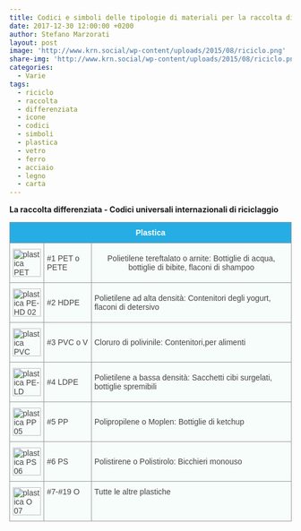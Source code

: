 ```yaml
---
title: Codici e simboli delle tipologie di materiali per la raccolta differenziata
date: 2017-12-30 12:00:00 +0200
author: Stefano Marzorati
layout: post
image: 'http://www.krn.social/wp-content/uploads/2015/08/riciclo.png'
share-img: 'http://www.krn.social/wp-content/uploads/2015/08/riciclo.png'
categories:
  - Varie
tags:
  - riciclo
  - raccolta
  - differenziata
  - icone
  - codici
  - simboli
  - plastica
  - vetro
  - ferro
  - acciaio
  - legno
  - carta
---
```

**La raccolta differenziata - Codici universali internazionali di riciclaggio**   

<style type="text/css">
.tg  {border-collapse:collapse;border-spacing:0;border-color:#999;margin:0px auto;}
.tg td{font-family:Arial, sans-serif;font-size:14px;padding:10px 5px;border-style:solid;border-width:1px;overflow:hidden;word-break:normal;border-color:#999;color:#444;background-color:#F7FDFA;}
.tg th{font-family:Arial, sans-serif;font-size:14px;font-weight:normal;padding:10px 5px;border-style:solid;border-width:1px;overflow:hidden;word-break:normal;border-color:#999;color:#fff;background-color:#26ADE4;}
.tg .tg-s6z2{text-align:center}
.tg .tg-hgcj{font-weight:bold;text-align:center}
.tg .tg-yw4l{vertical-align:top}
</style>
<table class="tg">
  <tr>
    <th class="tg-hgcj" colspan="3">Plastica</th>
  </tr>
  <tr>
    <td class="tg-031e"><img src="http://www.difesambiente.it/immagini/PET_01.gif" alt="plastica PET" width="50" height="50" /></td>
    <td class="tg-031e">#1 PET o PETE</td>
    <td class="tg-s6z2">Polietilene tereftalato o arnite: Bottiglie di acqua, bottiglie di bibite, flaconi di shampoo</td>
  </tr>
  <tr>
    <td class="tg-031e"><img src="http://www.difesambiente.it/immagini/PE_02.gif" alt="plastica PE-HD 02" width="50" height="50" /></td>
    <td class="tg-031e">#2 HDPE</td>
    <td class="tg-031e">Polietilene ad alta densità: Contenitori degli yogurt, flaconi di detersivo</td>
  </tr>
  <tr>
    <td class="tg-031e"><img src="http://www.difesambiente.it/immagini/PVC_03.gif" alt="plastica PVC 03" width="50" height="50" /></td>
    <td class="tg-031e">#3 PVC o V</td>
    <td class="tg-031e">Cloruro di polivinile: Contenitori,per alimenti</td>
  </tr>
  <tr>
    <td class="tg-031e"><img src="http://www.difesambiente.it/immagini/PE_04.gif" alt="plastica PE-LD" width="50" height="50" /></td>
    <td class="tg-031e">#4 LDPE</td>
    <td class="tg-031e">Polietilene a bassa densità: Sacchetti cibi surgelati, bottiglie spremibili</td>
  </tr>
  <tr>
    <td class="tg-031e"><img src="http://www.difesambiente.it/immagini/PP_05.gif" alt="plastica PP 05" width="50" height="50" /></td>
    <td class="tg-031e">#5 PP</td>
    <td class="tg-031e">Polipropilene o Moplen: Bottiglie di ketchup</td>
  </tr>
  <tr>
    <td class="tg-031e"><img src="http://www.difesambiente.it/immagini/PS_06gif.gif" alt="plastica PS 06" width="50" height="50" /></td>
    <td class="tg-031e">#6 PS</td>
    <td class="tg-031e">Polistirene o Polistirolo: Bicchieri monouso</td>
  </tr>
  <tr>
    <td class="tg-yw4l"><img src="http://www.difesambiente.it/immagini/O_07gif.gif" alt="plastica O 07" width="50" height="50" /></td>
    <td class="tg-yw4l">#7-#19 O</td>
    <td class="tg-yw4l">Tutte le altre plastiche</td>
  </tr>
</table>